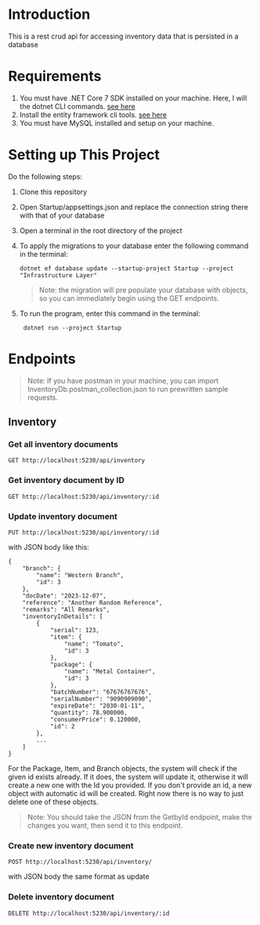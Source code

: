 # Introduction
This is a rest crud api for accessing inventory data that is persisted in a database

# Requirements
1. You must have .NET Core 7 SDK installed on your machine. Here, I will the dotnet CLI commands. [see here](https://dotnet.microsoft.com/en-us/download/dotnet/7.0)
2. Install the entity framework cli tools. [see here](https://learn.microsoft.com/en-us/ef/core/cli/dotnet#installing-the-tools) 
3. You must have MySQL installed and setup on your machine. 

# Setting up This Project
Do the following steps:
1. Clone this repository
2. Open Startup/appsettings.json and replace the connection string there with that of your database
3. Open a terminal in the root directory of the project
4. To apply the migrations to your database enter the following command in the terminal:

       dotnet ef database update --startup-project Startup --project "Infrastructure Layer"
    > Note: the migration will pre populate your database with objects, so you can immediately begin using the GET endpoints.

5. To run the program, enter this command in the terminal:

        dotnet run --project Startup

# Endpoints

> Note: If you have postman in your machine, you can import InventoryDb.postman_collection.json to run prewritten sample requests.

## Inventory
### Get all inventory documents
    GET http://localhost:5230/api/inventory
### Get inventory document by ID
    GET http://localhost:5230/api/inventory/:id
### Update inventory document
    PUT http://localhost:5230/api/inventory/:id

with JSON body like this:
```
{
    "branch": {
        "name": "Western Branch",
        "id": 3
    },
    "docDate": "2023-12-07",
    "reference": "Another Random Reference",
    "remarks": "All Remarks",
    "inventoryInDetails": [
        {
            "serial": 123,
            "item": {
                "name": "Tomato",
                "id": 3
            },
            "package": {
                "name": "Metal Container",
                "id": 3
            },
            "batchNumber": "67676767676",
            "serialNumber": "9090909090",
            "expireDate": "2030-01-11",
            "quantity": 78.900000,
            "consumerPrice": 0.120000,
            "id": 2
        },
        ...
    ]
}
```
For the Package, Item, and Branch objects, the system will check if the given id exists already. If it does, the system will update it, otherwise it will create a new one with the Id you provided. If you don't provide an id, a new object with automatic id will be created. Right now there is no way to just delete one of these objects.

> Note: You should take the JSON from the GetbyId endpoint, make the changes you want, then send it to this endpoint.

### Create new inventory document
    POST http://localhost:5230/api/inventory/

with JSON body the same format as update

### Delete inventory document
    DELETE http://localhost:5230/api/inventory/:id
